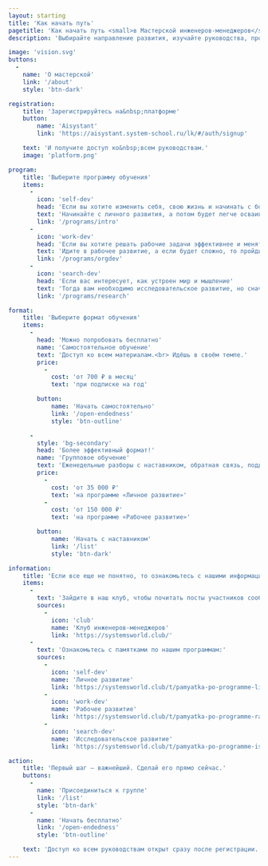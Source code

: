 ```yaml
---
layout: starting
title: 'Как начать путь'
pagetitle: 'Как начать путь <small>в Мастерской инженеров‑менеджеров</small>'
description: 'Выбирайте направление развития, изучайте руководства, проходите стажировки и становитесь частью сообщества инженеров-менеджеров.'

image: 'vision.svg'
buttons:
  -
    name: 'О мастерской'
    link: '/about'
    style: 'btn-dark'

registration:
    title: 'Зарегистрируйтесь на&nbsp;платформе'
    button:
        name: 'Aisystant'
        link: 'https://aisystant.system-school.ru/lk/#/auth/signup'

    text: 'И получите доступ ко&nbsp;всем руководствам.'
    image: 'platform.png'

program:
    title: 'Выберите программу обучения'
    items:
      -
        icon: 'self-dev'
        head: 'Если вы хотите изменить себя, свою жизнь и начинать с более простого'
        text: 'Начинайте с личного развития, а потом будет легче осваивать рабочее развитие. Рекомендуется начать с руководства «Системное саморазвитие».'
        link: '/programs/intro'
      -
        icon: 'work-dev'
        head: 'Если вы хотите решать рабочие задачи эффективнее и менять окружение'
        text: 'Идите в рабочее развитие, а если будет сложно, то пройдите личное развитие. Рекомендуется начать с руководства «Рациональная работа».'
        link: '/programs/orgdev'
      -
        icon: 'search-dev'
        head: 'Если вас интересует, как устроен мир и мышление'
        text: 'Тогда вам необходимо исследовательское развитие, но сначала обязательно пройти рабочее развитие.'
        link: '/programs/research'

format:
    title: 'Выберите формат обучения'
    items:
      -
        head: 'Можно попробовать бесплатно'
        name: 'Самостоятельное обучение'
        text: 'Доступ ко всем материалам.<br> Идёшь в своём темпе.'
        price:
          -
            cost: 'от 700 ₽ в месяц'
            text: 'при подписке на год'

        button:
            name: 'Начать самостоятельно'
            link: '/open-endedness'
            style: 'btn-outline'

      -
        style: 'bg-secondary'
        head: 'Более эффективный формат!'
        name: 'Групповое обучение'
        text: 'Еженедельные разборы c наставником, обратная связь, поддержка в сообществе.'
        price:
          -
            cost: 'от 35 000 ₽'
            text: 'на программе «Личное развитие»'
          -
            cost: 'от 150 000 ₽'
            text: 'на программе «Рабочее развитие»'

        button:
            name: 'Начать с наставником'
            link: '/list'
            style: 'btn-dark'

information:
    title: 'Если все еще не понятно, то ознакомьтесь с нашими информационными ресурсами'
    items:
      -
        text: 'Зайдите в наш клуб, чтобы почитать посты участников сообщества:'
        sources:
          -
            icon: 'club'
            name: 'Клуб инженеров‑менеджеров'
            link: 'https://systemsworld.club/'
      -
        text: 'Ознакомьтесь с памятками по нашим программам:'
        sources:
          -
            icon: 'self-dev'
            name: 'Личное развитие'
            link: 'https://systemsworld.club/t/pamyatka-po-programme-lichnogo-razvitiya/25981'
          -
            icon: 'work-dev'
            name: 'Рабочее развитие'
            link: 'https://systemsworld.club/t/pamyatka-po-programme-rabochego-razvitiya-inzhenerov-menedzherov-mim/25895'
          -
            icon: 'search-dev'
            name: 'Исследовательское развитие'
            link: 'https://systemsworld.club/t/pamyatka-po-programme-issledovatelskogo-razvitiya-inzhenerov-menedzherov-mim/25978'

action:
    title: 'Первый шаг – важнейший. Сделай его прямо сейчас.'
    buttons:
      -
        name: 'Присоединиться к группе'
        link: '/list'
        style: 'btn-dark'
      -
        name: 'Начать бесплатно'
        link: '/open-endedness'
        style: 'btn-outline'

    text: 'Доступ ко всем руководствам открыт сразу после регистрации.'
---
```

